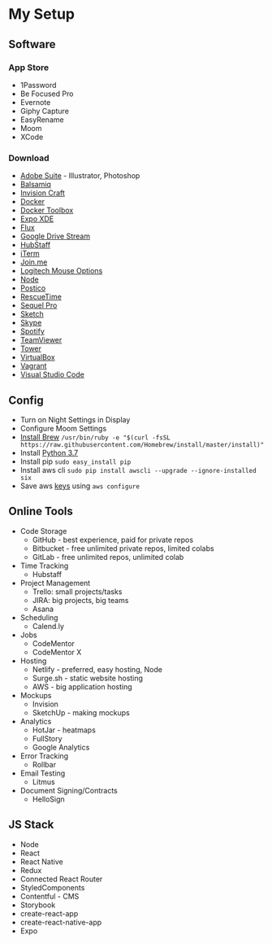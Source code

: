 # My Setup
## Software
### App Store
- 1Password
- Be Focused Pro
- Evernote
- Giphy Capture
- EasyRename 
- Moom
- XCode

### Download
- [Adobe Suite](https://creative.adobe.com/products/download/creative-cloud) - Illustrator, Photoshop 
- [Balsamiq](https://balsamiq.com/download/)
- [Invision Craft](https://www.invisionapp.com/craft)
- [Docker](https://store.docker.com/editions/community/docker-ce-desktop-mac)
- [Docker Toolbox](https://docs.docker.com/toolbox/toolbox_install_mac/)
- [Expo XDE](https://expo.io/tools#xde)
- [Flux](https://justgetflux.com/news/pages/macquickstart/)
- [Google Drive Stream](https://support.google.com/a/answer/7491144?utm_medium=et&utm_source=aboutdrive&utm_content=getstarted&utm_campaign=en_us)
- [HubStaff](https://app.hubstaff.com/download)
- [iTerm](https://www.iterm2.com/downloads.html)
- [Join.me](https://www.join.me/apps)
- [Logitech Mouse Options](http://support.logitech.com/en_us/product/mx-master/downloads)
- [Node](https://nodejs.org/en/)
- [Postico](https://eggerapps.at/postico/)
- [RescueTime](https://www.rescuetime.com/get_rescuetime)
- [Sequel Pro](https://sequelpro.com/download)
- [Sketch](https://sketchapp.com/get/)
- [Skype](https://www.skype.com/en/get-skype/)
- [Spotify](https://www.spotify.com/us/download/other/)
- [TeamViewer](https://www.teamviewer.us/teamviewer-automatic-download/)
- [Tower](https://www.git-tower.com/mac)
- [VirtualBox](https://www.virtualbox.org/wiki/Downloads)
- [Vagrant](https://www.vagrantup.com/downloads.html)
- [Visual Studio Code](https://code.visualstudio.com/)

## Config
- Turn on Night Settings in Display
- Configure Moom Settings
- [Install Brew](https://brew.sh/)
	`/usr/bin/ruby -e "$(curl -fsSL https://raw.githubusercontent.com/Homebrew/install/master/install)"`
- Install [Python 3.7](https://www.python.org/downloads/release/python-370/)
- Install pip
	`sudo easy_install pip`
- Install aws cli
	`sudo pip install awscli --upgrade --ignore-installed six`
- Save aws [keys](https://docs.aws.amazon.com/cli/latest/userguide/cli-config-files.html) using  `aws configure`

## Online Tools
- Code Storage
	- GitHub - best experience, paid for private repos
	- Bitbucket - free unlimited private repos, limited colabs
	- GitLab - free unlimited repos, unlimited colab
- Time Tracking
	- Hubstaff 
- Project Management
 	- Trello: small projects/tasks
	- JIRA: big projects, big teams
	- Asana
- Scheduling
	- Calend.ly
- Jobs
	- CodeMentor
	- CodeMentor X  
- Hosting
	- Netlify - preferred, easy hosting, Node
	- Surge.sh - static website hosting
	- AWS - big application hosting
- Mockups
	- Invision
	- SketchUp - making mockups
- Analytics
	- HotJar - heatmaps
	- FullStory
	- Google Analytics
- Error Tracking
	- Rollbar
- Email Testing
	- Litmus
- Document Signing/Contracts
	- HelloSign

## JS Stack
- Node
- React
- React Native
- Redux
- Connected React Router
- StyledComponents
- Contentful - CMS
- Storybook
- create-react-app
- create-react-native-app
- Expo
<!--stackedit_data:
eyJoaXN0b3J5IjpbLTE5OTgxMDkzNjNdfQ==
-->